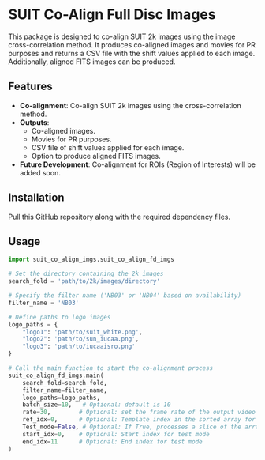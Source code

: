 # SUIT Co-Align Full Disc Images

This package is designed to co-align SUIT 2k images using the image cross-correlation method. It produces co-aligned images and movies for PR purposes and returns a CSV file with the shift values applied to each image. Additionally, aligned FITS images can be produced.

## Features

- **Co-alignment**: Co-align SUIT 2k images using the cross-correlation method.
- **Outputs**:
  - Co-aligned images.
  - Movies for PR purposes.
  - CSV file of shift values applied for each image.
  - Option to produce aligned FITS images.
- **Future Development**: Co-alignment for ROIs (Region of Interests) will be added soon.

## Installation

Pull this GitHub repository along with the required dependency files.

## Usage

```python
import suit_co_align_imgs.suit_co_align_fd_imgs

# Set the directory containing the 2k images
search_fold = 'path/to/2k/images/directory'

# Specify the filter name ('NB03' or 'NB04' based on availability)
filter_name = 'NB03'

# Define paths to logo images
logo_paths = {
    "logo1": 'path/to/suit_white.png',
    "logo2": 'path/to/sun_iucaa.png',
    "logo3": 'path/to/iucaaisro.png'
}

# Call the main function to start the co-alignment process
suit_co_align_fd_imgs.main(
    search_fold=search_fold,
    filter_name=filter_name,
    logo_paths=logo_paths,
    batch_size=10,   # Optional: default is 10
    rate=30,        # Optional: set the frame rate of the output video
    ref_idx=0,      # Optional: Template index in the sorted array for cross-correlation
    Test_mode=False, # Optional: If True, processes a slice of the array for testing
    start_idx=0,    # Optional: Start index for test mode
    end_idx=11      # Optional: End index for test mode
)
